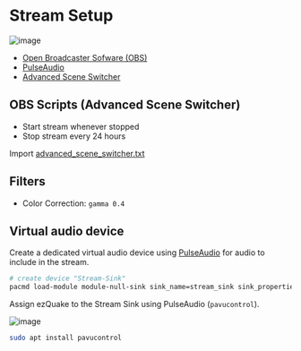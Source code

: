 # Stream Setup

![image](https://github.com/vikpe/qw-streambot/assets/1616817/bb44ea3b-ff0a-4867-9baf-b2c735ac8126)


* [Open Broadcaster Sofware (OBS)](https://obsproject.com/)
* [PulseAudio](https://www.freedesktop.org/wiki/Software/PulseAudio/)
* [Advanced Scene Switcher](https://obsproject.com/forum/resources/advanced-scene-switcher.395/)

## OBS Scripts (Advanced Scene Switcher)

* Start stream whenever stopped
* Stop stream every 24 hours

Import [advanced_scene_switcher.txt](./advanced_scene_switcher.txt)

## Filters

* Color Correction: `gamma 0.4`

## Virtual audio device

Create a dedicated virtual audio device using [PulseAudio](https://wiki.archlinux.org/title/PulseAudio/Examples) for
audio to include in the stream.

```sh
# create device "Stream-Sink"
pacmd load-module module-null-sink sink_name=stream_sink sink_properties=device.description=Stream-Sink
```

Assign ezQuake to the Stream Sink using PulseAudio (`pavucontrol`).

![image](https://github.com/vikpe/qw-streambot/assets/1616817/3df7a49c-91fd-43f6-bfc5-947be6656e18)

```sh
sudo apt install pavucontrol
```
